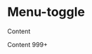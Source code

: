 # Menu-toggle

<pf-menu-toggle> <span> Content </span> </pf-menu-toggle>

<pf-menu-toggle badge>
  <span> Content </span>
  <span slot = "badge" >999+</span>
</pf-menu-toggle>